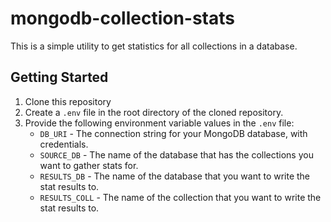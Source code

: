 # mongodb-collection-stats
This is a simple utility to get statistics for all collections in a database.

## Getting Started
1. Clone this repository
2. Create a `.env` file in the root directory of the cloned repository.
3. Provide the following environment variable values in the `.env` file:
   * `DB_URI` - The connection string for your MongoDB database, with credentials.
   * `SOURCE_DB` - The name of the database that has the collections you want to gather stats for.
   * `RESULTS_DB` - The name of the database that you want to write the stat results to.
   * `RESULTS_COLL` - The name of the collection that you want to write the stat results to. 
